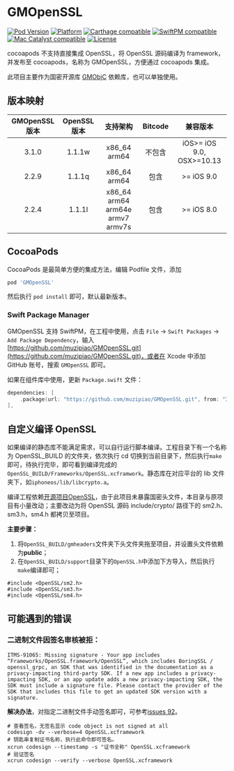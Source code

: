 # GMOpenSSL

[![Pod Version](https://img.shields.io/badge/pod-3.0.9-blue)](https://cocoapods.org/pods/GMOpenSSL)
[![Platform](https://img.shields.io/badge/platform-ios%20%7C%20osx-lightgrey)](https://cocoapods.org/pods/GMOpenSSL)
[![Carthage compatible](https://img.shields.io/badge/Carthage-compatible-brightgreen.svg)](https://github.com/muzipiao/GMOpenSSL)
[![SwiftPM compatible](https://img.shields.io/badge/SwiftPM-compatible-brightgreen.svg)](https://swift.org/package-manager/)
[![Mac Catalyst compatible](https://img.shields.io/badge/Catalyst-compatible-brightgreen.svg)](https://developer.apple.com/documentation/xcode/creating_a_mac_version_of_your_ipad_app/)
[![License](https://img.shields.io/badge/license-MIT-green)](https://cocoapods.org/pods/GMOpenSSL)

cocoapods 不支持直接集成 OpenSSL，将 OpenSSL 源码编译为 framework，并发布至 cocoapods，名称为 GMOpenSSL，方便通过 cocoapods 集成。

此项目主要作为国密开源库 [GMObjC](https://muzipiao.github.io/gmdocs/) 依赖库，也可以单独使用。

## 版本映射

| GMOpenSSL 版本 | OpenSSL 版本 |             支持架构             | Bitcode |         兼容版本          |
| :------------: | :----------: | :------------------------------: | :-----: | :-----------------------: |
|     3.1.0      |    1.1.1w    |           x86_64 arm64           | 不包含  | iOS>= iOS 9.0, OSX>=10.13 |
|     2.2.9      |    1.1.1q    |           x86_64 arm64           |  包含   |        >= iOS 9.0         |
|     2.2.4      |    1.1.1l    | x86_64 arm64 arm64e armv7 armv7s |  包含   |        >= iOS 8.0         |

## CocoaPods

CocoaPods 是最简单方便的集成方法，编辑 Podfile 文件，添加

```ruby
pod 'GMOpenSSL'
```

然后执行 `pod install` 即可，默认最新版本。

### Swift Package Manager

GMOpenSSL 支持 SwiftPM，在工程中使用，点击 `File` -> `Swift Packages` -> `Add Package Dependency`，输入 [https://github.com/muzipiao/GMOpenSSL.git](https://github.com/muzipiao/GMOpenSSL.git)，或者在 Xcode 中添加 GitHub 账号，搜索 `GMOpenSSL` 即可。

如果在组件库中使用，更新 `Package.swift` 文件：

```swift
dependencies: [
    .package(url: "https://github.com/muzipiao/GMOpenSSL.git", from: "3.1.0")
],
```

## 自定义编译 OpenSSL

如果编译的静态库不能满足需求，可以自行运行脚本编译。工程目录下有一个名称为 OpenSSL_BUILD 的文件夹，依次执行 cd 切换到当前目录下，然后执行`make`即可，待执行完毕，即可看到编译完成的 `OpenSSL_BUILD/Frameworks/OpenSSL.xcframwork`。静态库在对应平台的 lib 文件夹下，如`iphoneos/lib/libcrypto.a`。

编译工程依赖[开源项目OpenSSL](https://github.com/krzyzanowskim/OpenSSL)，由于此项目未暴露国密头文件，本目录与原项目有小量改动；主要改动为将 OpenSSL 源码 include/crypto/ 路径下的 sm2.h、sm3.h，sm4.h 都拷贝至项目。

**主要步骤：**

1. 将`OpenSSL_BUILD/gmheaders`文件夹下头文件夹拖至项目，并设置头文件依赖为**public**；
2. 在`OpenSSL_BUILD/support`目录下的`OpenSSL.h`中添加下方导入，然后执行`make`编译即可；

```objc
#include <OpenSSL/sm2.h>
#include <OpenSSL/sm3.h>
#include <OpenSSL/sm4.h>
```

## 可能遇到的错误

### 二进制文件因签名审核被拒：

```text
ITMS-91065: Missing signature - Your app includes “Frameworks/OpenSSL.framework/OpenSSL”, which includes BoringSSL / openssl_grpc, an SDK that was identified in the documentation as a privacy-impacting third-party SDK. If a new app includes a privacy-impacting SDK, or an app update adds a new privacy-impacting SDK, the SDK must include a signature file. Please contact the provider of the SDK that includes this file to get an updated SDK version with a signature.
```

**解决办法**，对指定二进制文件手动签名即可，可参考[issues 92](https://github.com/muzipiao/GMObjC/issues/92)。

```shell
# 查看签名，无签名显示 code object is not signed at all
codesign -dv --verbose=4 OpenSSL.xcframework
# 钥匙串复制证书名称，执行此命令即可签名。
xcrun codesign --timestamp -s "证书全称" OpenSSL.xcframework
# 验证签名
xcrun codesign --verify --verbose OpenSSL.xcframework
```
